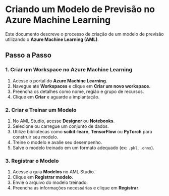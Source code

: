 # Criando um Modelo de Previsão no Azure Machine Learning

Este documento descreve o processo de criação de um modelo de previsão utilizando o **Azure Machine Learning (AML)**.

## Passo a Passo

### 1. Criar um Workspace no Azure Machine Learning
1. Acesse o portal do **Azure Machine Learning**.
2. Navegue até **Workspaces** e clique em **Criar um novo workspace**.
3. Preencha os detalhes como nome, região e grupo de recursos.
4. Clique em **Criar** e aguarde a implantação.

### 2. Criar e Treinar um Modelo
1. No AML Studio, acesse **Designer** ou **Notebooks**.
2. Selecione ou carregue um conjunto de dados.
3. Utilize bibliotecas como **scikit-learn**, **TensorFlow** ou **PyTorch** para construir seu modelo.
4. Treine o modelo e avalie seu desempenho.
5. Salve o modelo treinado em um formato adequado (ex: `.pkl`, `.onnx`).

### 3. Registrar o Modelo
1. Acesse a guia **Modelos** no AML Studio.
2. Clique em **Registrar modelo**.
3. Envie o arquivo do modelo treinado.
4. Preencha as informações necessárias e clique em **Registrar**.



